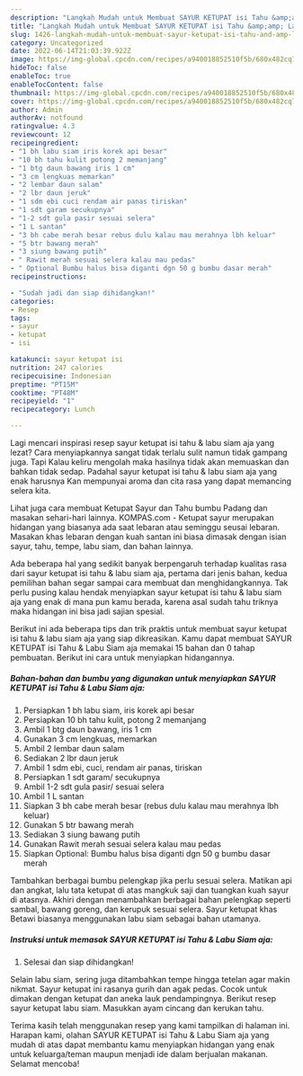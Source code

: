 ```yaml
---
description: "Langkah Mudah untuk Membuat SAYUR KETUPAT isi Tahu &amp;amp; Labu Siam aja yang Enak Banget, Buat Buka Puasa}"
title: "Langkah Mudah untuk Membuat SAYUR KETUPAT isi Tahu &amp;amp; Labu Siam aja yang Enak Banget, Buat Buka Puasa}"
slug: 1426-langkah-mudah-untuk-membuat-sayur-ketupat-isi-tahu-and-amp-labu-siam-aja-yang-enak-banget-buat-buka-puasa
category: Uncategorized
date: 2022-06-14T21:03:39.922Z
image: https://img-global.cpcdn.com/recipes/a940018852510f5b/680x482cq70/sayur-ketupat-isi-tahu-labu-siam-aja-foto-resep-utama.jpg
hideToc: false
enableToc: true
enableTocContent: false
thumbnail: https://img-global.cpcdn.com/recipes/a940018852510f5b/680x482cq70/sayur-ketupat-isi-tahu-labu-siam-aja-foto-resep-utama.jpg
cover: https://img-global.cpcdn.com/recipes/a940018852510f5b/680x482cq70/sayur-ketupat-isi-tahu-labu-siam-aja-foto-resep-utama.jpg
author: Admin
authorAv: notfound
ratingvalue: 4.3
reviewcount: 12
recipeingredient:
- "1 bh labu siam iris korek api besar"
- "10 bh tahu kulit potong 2 memanjang"
- "1 btg daun bawang iris 1 cm"
- "3 cm lengkuas memarkan"
- "2 lembar daun salam"
- "2 lbr daun jeruk"
- "1 sdm ebi cuci rendam air panas tiriskan"
- "1 sdt garam secukupnya"
- "1-2 sdt gula pasir sesuai selera"
- "1 L santan"
- "3 bh cabe merah besar rebus dulu kalau mau merahnya lbh keluar"
- "5 btr bawang merah"
- "3 siung bawang putih"
- " Rawit merah sesuai selera kalau mau pedas"
- " Optional Bumbu halus bisa diganti dgn 50 g bumbu dasar merah"
recipeinstructions:

- "Sudah jadi dan siap dihidangkan!"
categories:
- Resep
tags:
- sayur
- ketupat
- isi

katakunci: sayur ketupat isi 
nutrition: 247 calories
recipecuisine: Indonesian
preptime: "PT15M"
cooktime: "PT48M"
recipeyield: "1"
recipecategory: Lunch

---
```



Lagi mencari inspirasi resep sayur ketupat isi tahu &amp; labu siam aja yang lezat? Cara menyiapkannya sangat tidak terlalu sulit namun tidak gampang juga. Tapi Kalau keliru mengolah maka hasilnya tidak akan memuaskan dan bahkan tidak sedap. Padahal sayur ketupat isi tahu &amp; labu siam aja yang enak harusnya Kan mempunyai aroma dan cita rasa yang dapat memancing selera kita.


Lihat juga cara membuat Ketupat Sayur dan Tahu bumbu Padang dan masakan sehari-hari lainnya. KOMPAS.com - Ketupat sayur merupakan hidangan yang biasanya ada saat lebaran atau seminggu seusai lebaran. Masakan khas lebaran dengan kuah santan ini biasa dimasak dengan isian sayur, tahu, tempe, labu siam, dan bahan lainnya.

Ada beberapa hal yang sedikit banyak berpengaruh terhadap kualitas rasa dari sayur ketupat isi tahu &amp; labu siam aja, pertama dari jenis bahan, kedua pemilihan bahan segar sampai cara membuat dan menghidangkannya. Tak perlu pusing kalau hendak menyiapkan sayur ketupat isi tahu &amp; labu siam aja yang enak di mana pun kamu berada, karena asal sudah tahu triknya maka hidangan ini bisa jadi sajian spesial.


Berikut ini ada beberapa tips dan trik praktis untuk membuat sayur ketupat isi tahu &amp; labu siam aja yang siap dikreasikan. Kamu dapat membuat SAYUR KETUPAT isi Tahu &amp; Labu Siam aja memakai 15 bahan dan 0 tahap pembuatan. Berikut ini cara untuk menyiapkan hidangannya.

<!--inarticleads1-->

##### Bahan-bahan dan bumbu yang digunakan untuk menyiapkan SAYUR KETUPAT isi Tahu &amp; Labu Siam aja:

1. Persiapkan 1 bh labu siam, iris korek api besar
1. Persiapkan 10 bh tahu kulit, potong 2 memanjang
1. Ambil 1 btg daun bawang, iris 1 cm
1. Gunakan 3 cm lengkuas, memarkan
1. Ambil 2 lembar daun salam
1. Sediakan 2 lbr daun jeruk
1. Ambil 1 sdm ebi, cuci, rendam air panas, tiriskan
1. Persiapkan 1 sdt garam/ secukupnya
1. Ambil 1-2 sdt gula pasir/ sesuai selera
1. Ambil 1 L santan
1. Siapkan 3 bh cabe merah besar (rebus dulu kalau mau merahnya lbh keluar)
1. Gunakan 5 btr bawang merah
1. Sediakan 3 siung bawang putih
1. Gunakan  Rawit merah sesuai selera kalau mau pedas
1. Siapkan  Optional: Bumbu halus bisa diganti dgn 50 g bumbu dasar merah


Tambahkan berbagai bumbu pelengkap jika perlu sesuai selera. Matikan api dan angkat, lalu tata ketupat di atas mangkuk saji dan tuangkan kuah sayur di atasnya. Akhiri dengan menambahkan berbagai bahan pelengkap seperti sambal, bawang goreng, dan kerupuk sesuai selera. Sayur ketupat khas Betawi biasanya menggunakan labu siam sebagai bahan utamanya. 

<!--inarticleads2-->

##### Instruksi untuk memasak SAYUR KETUPAT isi Tahu &amp; Labu Siam aja:


1. Selesai dan siap dihidangkan!

Selain labu siam, sering juga ditambahkan tempe hingga tetelan agar makin nikmat. Sayur ketupat ini rasanya gurih dan agak pedas. Cocok untuk dimakan dengan ketupat dan aneka lauk pendampingnya. Berikut resep sayur ketupat labu siam. Masukkan ayam cincang dan kerukan tahu. 

Terima kasih telah menggunakan resep yang kami tampilkan di halaman ini. Harapan kami, olahan SAYUR KETUPAT isi Tahu &amp; Labu Siam aja yang mudah di atas dapat membantu kamu menyiapkan hidangan yang enak untuk keluarga/teman maupun menjadi ide dalam berjualan makanan. Selamat mencoba!
